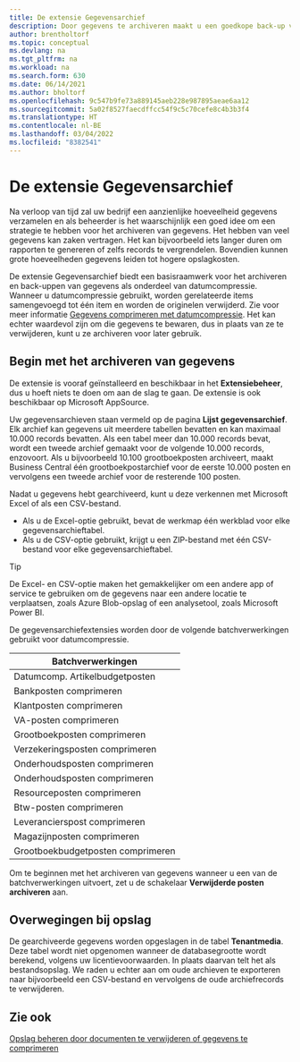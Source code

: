 ```yaml
---
title: De extensie Gegevensarchief
description: Door gegevens te archiveren maakt u een goedkope back-up van uw records.
author: brentholtorf
ms.topic: conceptual
ms.devlang: na
ms.tgt_pltfrm: na
ms.workload: na
ms.search.form: 630
ms.date: 06/14/2021
ms.author: bholtorf
ms.openlocfilehash: 9c547b9fe73a889145aeb228e987895aeae6aa12
ms.sourcegitcommit: 5a02f8527faecdffcc54f9c5c70cefe8c4b3b3f4
ms.translationtype: HT
ms.contentlocale: nl-BE
ms.lasthandoff: 03/04/2022
ms.locfileid: "8382541"
---
```

# <a name="the-data-archive-extension"></a>De extensie Gegevensarchief
Na verloop van tijd zal uw bedrijf een aanzienlijke hoeveelheid gegevens verzamelen en als beheerder is het waarschijnlijk een goed idee om een strategie te hebben voor het archiveren van gegevens. Het hebben van veel gegevens kan zaken vertragen. Het kan bijvoorbeeld iets langer duren om rapporten te genereren of zelfs records te vergrendelen. Bovendien kunnen grote hoeveelheden gegevens leiden tot hogere opslagkosten.

De extensie Gegevensarchief biedt een basisraamwerk voor het archiveren en back-uppen van gegevens als onderdeel van datumcompressie. Wanneer u datumcompressie gebruikt, worden gerelateerde items samengevoegd tot één item en worden de originelen verwijderd. Zie voor meer informatie [Gegevens comprimeren met datumcompressie](admin-manage-documents.md#compress-data-with-date-compression). Het kan echter waardevol zijn om die gegevens te bewaren, dus in plaats van ze te verwijderen, kunt u ze archiveren voor later gebruik.

## <a name="start-archiving-data"></a>Begin met het archiveren van gegevens
De extensie is vooraf geïnstalleerd en beschikbaar in het **Extensiebeheer**, dus u hoeft niets te doen om aan de slag te gaan. De extensie is ook beschikbaar op Microsoft AppSource. 

Uw gegevensarchieven staan vermeld op de pagina **Lijst gegevensarchief**. Elk archief kan gegevens uit meerdere tabellen bevatten en kan maximaal 10.000 records bevatten. Als een tabel meer dan 10.000 records bevat, wordt een tweede archief gemaakt voor de volgende 10.000 records, enzovoort. Als u bijvoorbeeld 10.100 grootboekposten archiveert, maakt Business Central één grootboekpostarchief voor de eerste 10.000 posten en vervolgens een tweede archief voor de resterende 100 posten. 

Nadat u gegevens hebt gearchiveerd, kunt u deze verkennen met Microsoft Excel of als een CSV-bestand.

* Als u de Excel-optie gebruikt, bevat de werkmap één werkblad voor elke gegevensarchieftabel.
* Als u de CSV-optie gebruikt, krijgt u een ZIP-bestand met één CSV-bestand voor elke gegevensarchieftabel.

> [!TIP]
> De Excel- en CSV-optie maken het gemakkelijker om een andere app of service te gebruiken om de gegevens naar een andere locatie te verplaatsen, zoals Azure Blob-opslag of een analysetool, zoals Microsoft Power BI.

De gegevensarchiefextensies worden door de volgende batchverwerkingen gebruikt voor datumcompressie.

|Batchverwerkingen  |
|---------|
|Datumcomp. Artikelbudgetposten |
|Bankposten comprimeren |
|Klantposten comprimeren |
|VA-posten comprimeren |
|Grootboekposten comprimeren |
|Verzekeringsposten comprimeren |
|Onderhoudsposten comprimeren |
|Onderhoudsposten comprimeren |
|Resourceposten comprimeren |
|Btw-posten comprimeren |
|Leverancierspost comprimeren |
|Magazijnposten comprimeren |
|Grootboekbudgetposten comprimeren |

Om te beginnen met het archiveren van gegevens wanneer u een van de batchverwerkingen uitvoert, zet u de schakelaar **Verwijderde posten archiveren** aan.

## <a name="storage-considerations"></a>Overwegingen bij opslag
De gearchiveerde gegevens worden opgeslagen in de tabel **Tenantmedia**. Deze tabel wordt niet opgenomen wanneer de databasegrootte wordt berekend, volgens uw licentievoorwaarden. In plaats daarvan telt het als bestandsopslag. We raden u echter aan om oude archieven te exporteren naar bijvoorbeeld een CSV-bestand en vervolgens de oude archiefrecords te verwijderen.

## <a name="see-also"></a>Zie ook
[Opslag beheren door documenten te verwijderen of gegevens te comprimeren](admin-manage-documents.md)

